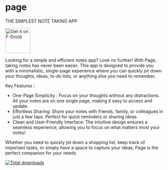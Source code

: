 # page 
THE SIMPLEST NOTE TAKING APP

[<img src="https://fdroid.gitlab.io/artwork/badge/get-it-on.png" alt="Get it on F-Droid" height="80">](https://f-droid.org/packages/org.cosmicide)


Looking for a simple and efficient notes app? Look no further! With Page, taking notes has never been easier. This app is designed to provide you with a minimalistic, single-page experience where you can quickly jot down your thoughts, ideas, to-do lists, or anything else you need to remember.

Key Features :

- One-Page Simplicity : 
Focus on your thoughts without any distractions. All your notes are on one single page, making it easy to access and update.
- Effortless Sharing:
Share your notes with friends, family, or colleagues in just a few taps. Perfect for quick reminders or sharing ideas.
- Clean and User-Friendly Interface:
The intuitive design ensures a seamless experience, allowing you to focus on what matters most your notes!

Whether you need to quickly jot down a shopping list, keep track of important tasks, or simply have a space to capture your ideas, Page is the perfect companion for your needs.

[![Total downloads](https://img.shields.io/github/downloads/8izzle/page/total)](https://github.com/8izzle/page/releases)